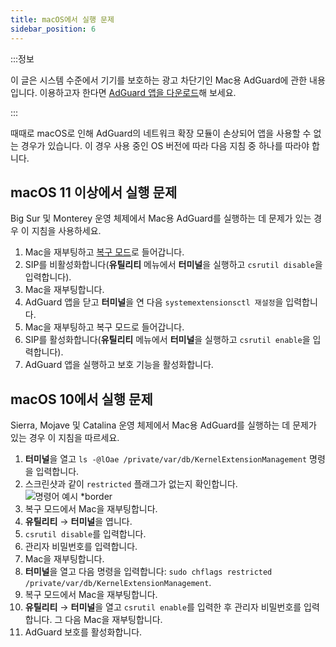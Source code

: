 ```yaml
---
title: macOS에서 실행 문제
sidebar_position: 6
---
```


:::정보

이 글은 시스템 수준에서 기기를 보호하는 광고 차단기인 Mac용 AdGuard에 관한 내용입니다. 이용하고자 한다면 [AdGuard 앱을 다운로드](https://agrd.io/download-kb-adblock)해 보세요.

:::

때때로 macOS로 인해 AdGuard의 네트워크 확장 모듈이 손상되어 앱을 사용할 수 없는 경우가 있습니다. 이 경우 사용 중인 OS 버전에 따라 다음 지침 중 하나를 따라야 합니다.

## macOS 11 이상에서 실행 문제

Big Sur 및 Monterey 운영 체제에서 Mac용 AdGuard를 실행하는 데 문제가 있는 경우 이 지침을 사용하세요.

1. Mac을 재부팅하고 [복구 모드](https://support.apple.com/en-us/HT201255)로 들어갑니다.
1. SIP를 비활성화합니다(**유틸리티** 메뉴에서 **터미널**을 실행하고 `csrutil disable`을 입력합니다).
1. Mac을 재부팅합니다.
1. AdGuard 앱을 닫고 **터미널**을 연 다음 `systemextensionsctl 재설정`을 입력합니다.
1. Mac을 재부팅하고 복구 모드로 들어갑니다.
1. SIP를 활성화합니다(**유틸리티** 메뉴에서 **터미널**을 실행하고 `csrutil enable`을 입력합니다).
1. AdGuard 앱을 실행하고 보호 기능을 활성화합니다.

## macOS 10에서 실행 문제

Sierra, Mojave 및 Catalina 운영 체제에서 Mac용 AdGuard를 실행하는 데 문제가 있는 경우 이 지침을 따르세요.

1. **터미널**을 열고 `ls -@lOae /private/var/db/KernelExtensionManagement` 명령을 입력합니다.
1. 스크린샷과 같이 `restricted` 플래그가 없는지 확인합니다. ![명령어 예시 *border](https://cdn.adtidy.org/content/kb/ad_blocker/mac/restricted-flag.jpg)
1. 복구 모드에서 Mac을 재부팅합니다.
1. **유틸리티** → **터미널**을 엽니다.
1. `csrutil disable`를 입력합니다.
1. 관리자 비밀번호를 입력합니다.
1. Mac을 재부팅합니다.
1. **터미널**을 열고 다음 명령을 입력합니다: `sudo chflags restricted /private/var/db/KernelExtensionManagement`.
1. 복구 모드에서 Mac을 재부팅합니다.
1. **유틸리티** → **터미널**을 열고 `csrutil enable`를 입력한 후 관리자 비밀번호를 입력합니다. 그 다음 Mac을 재부팅합니다.
1. AdGuard 보호를 활성화합니다.
